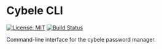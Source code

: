 # Cybele CLI

[![License: MIT](https://img.shields.io/badge/License-MIT-yellow.svg)](https://opensource.org/licenses/MIT)
[![Build Status](https://github.com/cybele-labs/cybele-cli/workflows/Build/badge.svg)](https://github.com/cybele-labs/cybele-cli/actions?query=workflow%3A%22Build)

Command-line interface for the cybele password manager.
